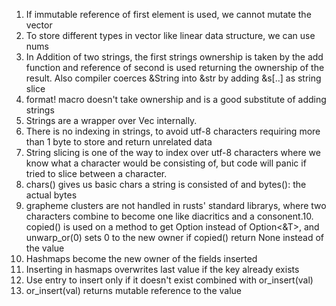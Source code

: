 1. If immutable reference of first element is used, we cannot mutate the vector
2. To store different types in vector like linear data structure, we can use nums
3. In Addition of two strings, the first strings ownership is taken by the add function and reference of second is used returning the ownership of the result. Also compiler coerces &String into &str by adding &s[..] as string slice
4. format! macro doesn't take ownership and is a good substitute of adding strings
5. Strings are a wrapper over Vec<u8> internally.
6. There is no indexing in strings, to avoid utf-8 characters requiring more than 1 byte to store and return unrelated data
7. String slicing is one of the way to index over utf-8 characters where we know what a character would be consisting of, but code will panic if tried to slice between a character.
8. chars() gives us basic chars a string is consisted of and bytes(): the actual bytes
9. grapheme clusters are not handled in rusts' standard librarys, where two characters combine to become one like diacritics and a consonent.10. copied() is used on a method to get Option<T> instead of Option<&T>, and unwarp_or(0) sets 0 to the new owner if copied() return None instead of the value
11. Hashmaps become the new owner of the fields inserted
12. Inserting in hasmaps overwrites last value if the key already exists
13. Use entry to insert only if it doesn't exist combined with or_insert(val)
14. or_insert(val) returns mutable reference to the value
